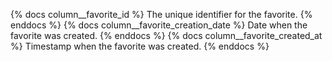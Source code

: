 {% docs column__favorite_id %} The unique identifier for the favorite. {% enddocs %}
{% docs column__favorite_creation_date %} Date when the favorite was created. {% enddocs %}
{% docs column__favorite_created_at %} Timestamp when the favorite was created. {% enddocs %}
